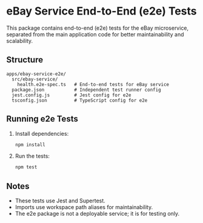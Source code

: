 # eBay Service End-to-End (e2e) Tests

This package contains end-to-end (e2e) tests for the eBay microservice, separated from the main application code for better maintainability and scalability.

## Structure

```
apps/ebay-service-e2e/
  src/ebay-service/
    health.e2e-spec.ts   # End-to-end tests for eBay service
  package.json           # Independent test runner config
  jest.config.js         # Jest config for e2e
  tsconfig.json          # TypeScript config for e2e
```

## Running e2e Tests

1. Install dependencies:
   ```bash
   npm install
   ```
2. Run the tests:
   ```bash
   npm test
   ```

## Notes
- These tests use Jest and Supertest.
- Imports use workspace path aliases for maintainability.
- The e2e package is not a deployable service; it is for testing only. 